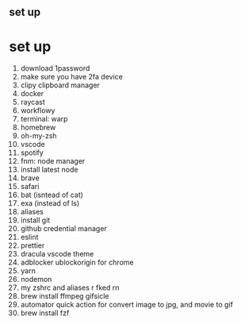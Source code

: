 ## set up
# set up
1. download 1password
2. make sure you have 2fa device
3. clipy clipboard manager
4. docker
5. raycast
6. workflowy
7. terminal: warp
8. homebrew
9. oh-my-zsh
10. vscode
11. spotify
12. fnm: node manager
13. install latest node
14. brave
15. safari
16. bat (isntead of cat)
17. exa (instead of ls)
18. aliases
19. install git
20. github credential manager
21. eslint
22. prettier
23. dracula vscode theme
24. adblocker ublockorigin for chrome
25. yarn
26. nodemon
27. my zshrc and aliases r fked rn
28. brew install ffmpeg gifsicle
29. automator quick action for convert image to jpg, and movie to gif
30. brew install fzf

